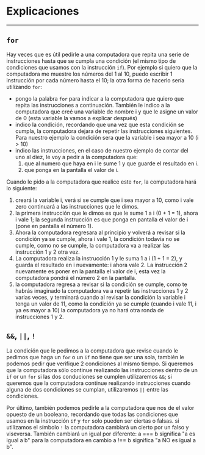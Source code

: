 # Explicaciones
---
## `for`

Hay veces que es útil pedirle a una computadora que repita una serie de instrucciones hasta que se cumpla una condición (el mismo tipo de condiciones que usamos con la instrucción `if`). Por ejemplo si quiero que la computadora me muestre los números del 1 al 10, puedo escribir 1 instrucción por cada número hasta el 10; la otra forma de hacerlo sería utilizando `for`:

* pongo la palabra `for` para indicar a la computadora que quiero que repita las instrucciones a continuación. También le indico a la computadora que creé una variable de nombre i y que le asigne un valor de 0 (esta variable la vamos a explicar después)
* indico la condición, recordando que una vez que esta condición se cumpla, la computadora dejara de repetir las instrucciones siguientes. Para nuestro ejemplo la condición sera que la variable i sea mayor a 10 (i > 10) 
* indico las instrucciones, en el caso de nuestro ejemplo de contar del uno al diez, le voy a pedir a la computadora que:
    1. que al numero que haya en i le sume 1 y que guarde el resultado en i.
    2. que ponga en la pantalla el valor de i.

Cuando le pido a la computadora que realice este `for`, la computadora hará lo siguiente:
1. creará la variable i, verá si se cumple que i sea mayor a 10, como i vale zero continuará a las instrucciones que le dimos.
2. la primera instrucción que le dimos es que le sume 1 a i (0 + 1 = 1), ahora i vale 1; la segunda instrucción es que ponga en pantalla el valor de i (pone en pantalla el número 1).
3. Ahora la computadora regresara al principio y volverá a revisar si la condición ya se cumple, ahora i vale 1, la condición todavía no se cumple, como no se cumple, la computadora va a realizar las instrucción 1 y 2 otra vez.
4. La computadora realiza la instrucción 1 y le suma 1 a i (1 + 1 = 2), y guarda el resultado en i nuevamente: i ahora vale 2. La instrucción 2 nuevamente es poner en la pantalla el valor de i, esta vez la computadora pondrá el número 2 en la pantalla.
5. la computadora regresa a revisar si la condición se cumple, como te habrás imaginado la computadora va a repetir las instrucciones 1 y 2 varias veces, y terminará cuando al revisar la condición la variable i tenga un valor de 11, como la condición ya se cumple (cuando i vale 11, i ya es mayor a 10) la computadora ya no hará otra ronda de instrucciones 1 y 2.

## `&&`, `||`, `!`

La condición que le pedimos a la computadora que revise cuando le pedimos que haga un `for` o un `if` no tiene que ser una sola, también le podemos pedir que verifique 2 condiciones al mismo tiempo. Si queremos que la computadora sólo continue realizando las instrucciones dentro de un `if` or un `for` si las dos conduciones se cumplen utilizaremos `&&`; si queremos que la computadora continue realizando instrucciones cuando alguna de dos condiciones se cumplan, utilizaremos `||` entre las condiciones. 

Por último, también podemos pedirle a la computadora que nos de el valor opuesto de un booleano, recordando que todas las condiciones que usamos en la instrucción `if` y `for` solo pueden ser ciertas o falsas. si utilizamos el símbolo `!` la computadora cambiará un cierto por un falso y viseversa. También cambiará un igual por diferente: a === b significa "a es igual a b" para la computadora en cambio a !== b significa "a NO es igual a b". 